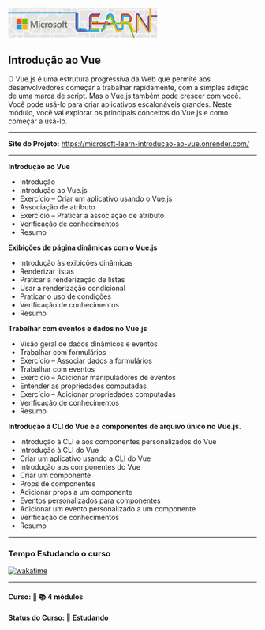 <img src="./img-readme/logo-microsoft-learn.jpeg" width="60%">
<h2>Introdução ao Vue</h2>

<p>O Vue.js é uma estrutura progressiva da Web que permite aos desenvolvedores começar a trabalhar rapidamente, com a simples adição de uma marca de script. Mas o Vue.js também pode crescer com você. Você pode usá-lo para criar aplicativos escalonáveis grandes. Neste módulo, você vai explorar os principais conceitos do Vue.js e como começar a usá-lo.</p>

<hr>

<strong>Site do Projeto:</strong> <a href="https://microsoft-learn-introducao-ao-vue.onrender.com/">https://microsoft-learn-introducao-ao-vue.onrender.com/</a>

<hr>

<strong>Introdução ao Vue</strong>

<ul>
  <li>Introdução</li>
  <li>Introdução ao Vue.js</li>
  <li>Exercício – Criar um aplicativo usando o Vue.js</li>
  <li>Associação de atributo</li>
  <li>Exercício – Praticar a associação de atributo</li>
  <li>Verificação de conhecimentos</li>
  <li>Resumo</li>
</ul>

<strong>Exibições de página dinâmicas com o Vue.js</strong>

<ul>
  <li>Introdução às exibições dinâmicas</li>
  <li>Renderizar listas</li>
  <li>Praticar a renderização de listas</li>
  <li>Usar a renderização condicional</li>
  <li>Praticar o uso de condições</li>
  <li>Verificação de conhecimentos</li>
  <li>Resumo</li>
</ul>

<strong>Trabalhar com eventos e dados no Vue.js</strong>

<ul>
  <li>Visão geral de dados dinâmicos e eventos</li>
  <li>Trabalhar com formulários</li>
  <li>Exercício – Associar dados a formulários</li>
  <li>Trabalhar com eventos</li>
  <li>Exercício – Adicionar manipuladores de eventos</li>
  <li>Entender as propriedades computadas</li>
  <li>Exercício – Adicionar propriedades computadas</li>
  <li>Verificação de conhecimentos</li>
  <li>Resumo</li>
</ul>

<strong>Introdução à CLI do Vue e a componentes de arquivo único no Vue.js.</strong>

<ul>
  <li>Introdução à CLI e aos componentes personalizados do Vue</li>
  <li>Introdução à CLI do Vue</li>
  <li>Criar um aplicativo usando a CLI do Vue</li>
  <li>Introdução aos componentes do Vue</li>
  <li>Criar um componente</li>
  <li>Props de componentes</li>
  <li>Adicionar props a um componente</li>
  <li>Eventos personalizados para componentes</li>
  <li>Adicionar um evento personalizado a um componente</li>
  <li>Verificação de conhecimentos</li>
  <li>Resumo</li>
</ul>

<hr>

<h3>Tempo Estudando o curso</h3>

<p>
  <a href="https://wakatime.com/badge/github/EdiJunior88/Microsoft_Learn_Introducao_ao_Vue">
    <img src="https://wakatime.com/badge/github/EdiJunior88/Microsoft_Learn_Introducao_ao_Vue.svg" alt="wakatime">
  </a>
</p>

<hr>

<h4><strong>Curso:</strong> 📗 📚 4 módulos</h4>
<h4><strong>Status do Curso:</strong> 💬 Estudando</h4>
